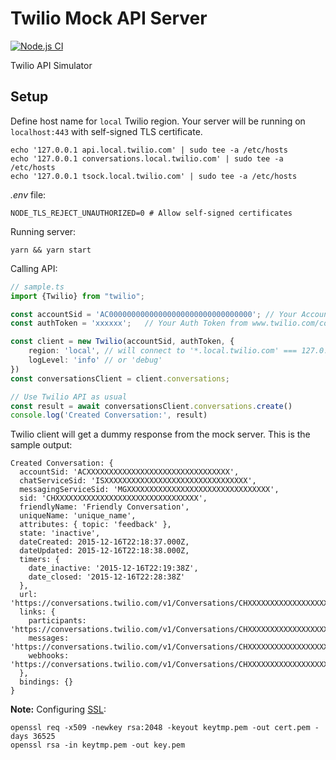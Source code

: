 # Twilio Mock API Server

[![Node.js CI](https://github.com/kpavlov/twilio-mock/actions/workflows/node.js.yml/badge.svg)](https://github.com/kpavlov/twilio-mock/actions/workflows/node.js.yml)

Twilio API Simulator

## Setup

Define host name for `local` Twilio region. Your server will be running on `localhost:443` with self-signed TLS
certificate.

```shell
echo '127.0.0.1 api.local.twilio.com' | sudo tee -a /etc/hosts
echo '127.0.0.1 conversations.local.twilio.com' | sudo tee -a /etc/hosts
echo '127.0.0.1 tsock.local.twilio.com' | sudo tee -a /etc/hosts
```

_.env_ file:

```dotenv .env
NODE_TLS_REJECT_UNAUTHORIZED=0 # Allow self-signed certificates
```

Running server:

```shell
yarn && yarn start
```

Calling API:

```typescript
// sample.ts
import {Twilio} from "twilio";

const accountSid = 'AC00000000000000000000000000000000'; // Your Account SID from www.twilio.com/console
const authToken = 'xxxxxx';   // Your Auth Token from www.twilio.com/console

const client = new Twilio(accountSid, authToken, {
    region: 'local', // will connect to '*.local.twilio.com' === 127.0.0.1
    logLevel: 'info' // or 'debug' 
})
const conversationsClient = client.conversations;

// Use Twilio API as usual
const result = await conversationsClient.conversations.create()
console.log('Created Conversation:', result)
```

Twilio client will get a dummy response from the mock server. This is the sample output:

```log
Created Conversation: {
  accountSid: 'ACXXXXXXXXXXXXXXXXXXXXXXXXXXXXXXXX',
  chatServiceSid: 'ISXXXXXXXXXXXXXXXXXXXXXXXXXXXXXXXX',
  messagingServiceSid: 'MGXXXXXXXXXXXXXXXXXXXXXXXXXXXXXXXX',
  sid: 'CHXXXXXXXXXXXXXXXXXXXXXXXXXXXXXXXX',
  friendlyName: 'Friendly Conversation',
  uniqueName: 'unique_name',
  attributes: { topic: 'feedback' },
  state: 'inactive',
  dateCreated: 2015-12-16T22:18:37.000Z,
  dateUpdated: 2015-12-16T22:18:38.000Z,
  timers: {
    date_inactive: '2015-12-16T22:19:38Z',
    date_closed: '2015-12-16T22:28:38Z'
  },
  url: 'https://conversations.twilio.com/v1/Conversations/CHXXXXXXXXXXXXXXXXXXXXXXXXXXXXXXXX',
  links: {
    participants: 'https://conversations.twilio.com/v1/Conversations/CHXXXXXXXXXXXXXXXXXXXXXXXXXXXXXXXX/Participants',
    messages: 'https://conversations.twilio.com/v1/Conversations/CHXXXXXXXXXXXXXXXXXXXXXXXXXXXXXXXX/Messages',
    webhooks: 'https://conversations.twilio.com/v1/Conversations/CHXXXXXXXXXXXXXXXXXXXXXXXXXXXXXXXX/Webhooks'
  },
  bindings: {}
}
```

**Note:**
Configuring [SSL](https://medium.com/@nitinpatel_20236/how-to-create-an-https-server-on-localhost-using-express-366435d61f28):

```shell
openssl req -x509 -newkey rsa:2048 -keyout keytmp.pem -out cert.pem -days 36525
openssl rsa -in keytmp.pem -out key.pem
```
